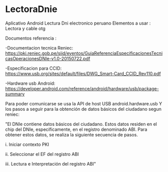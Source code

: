# LectoraDnie
Aplicativo Android Lectura Dni electronico peruano
Elementos a usar : Lectora y cable otg

Documentos referencia :

-Documentacion tecnica Reniec: https://pki.reniec.gob.pe/siid/eventos/GuiaReferenciaEspecificacionesTecnicasOperacionesDNIe-v1.0-20150722.pdf

-Especificacion para CCID: https://www.usb.org/sites/default/files/DWG_Smart-Card_CCID_Rev110.pdf

-Hardware usb Android: https://developer.android.com/reference/android/hardware/usb/package-summary

Para poder comunicarse se usa la API de host USB android.hardware.usb
Y los pasos a seguir para la obtención de datos básicos del ciudadano segun reniec:

"El DNIe contiene datos básicos del ciudadano. Estos datos residen en el chip del DNIe, específicamente,
en el registro denominado ABI. Para obtener estos datos, se realiza la siguiente secuencia de pasos.

i. Iniciar contexto PKI

ii. Seleccionar el EF del registro ABI

iii. Lectura e Interpretación del registro ABI"
